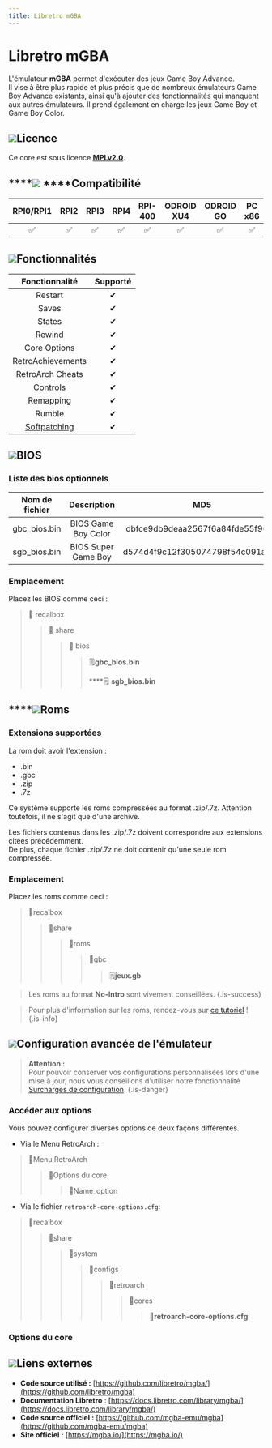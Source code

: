 ```yaml
---
title: Libretro mGBA
---
```


# Libretro mGBA

L'émulateur **mGBA** permet d'exécuter des jeux Game Boy Advance.  
Il vise à être plus rapide et plus précis que de nombreux émulateurs Game Boy Advance existants, ainsi qu'à ajouter des fonctionnalités qui manquent aux autres émulateurs. Il prend également en charge les jeux Game Boy et Game Boy Color.

## ![](/migration-images/emulateurs/consoles-portables/game-boy-color/gerald-g-parchment-background-or-border-5.svg)Licence

Ce core est sous licence [**MPLv2.0**](https://github.com/libretro/mgba/blob/master/LICENSE).

## \*\*\*\*![](/migration-images/emulateurs/consoles-portables/game-boy-color/compatibility.png) ****Compatibilité

| RPI0/RPI1 | RPI2 | RPI3 | RPI4 | RPI-400 | ODROID XU4 | ODROID GO | PC x86 | PC X86\_64 |
| :---: | :---: | :---: | :---: | :---: | :---: | :---: | :---: | :---: |
| ✅ | ✅ | ✅ | ✅ | ✅ | ✅ | ✅ | ✅ | ✅ |

## ![](/migration-images/emulateurs/consoles-portables/game-boy-color/cogwheel-145804_640.png)Fonctionnalités

| Fonctionnalité | Supporté |
| :---: | :---: |
| Restart | ✔ |
| Saves | ✔ |
| States | ✔ |
| Rewind | ✔ |
| Core Options | ✔ |
| RetroAchievements | ✔ |
| RetroArch Cheats | ✔ |
| Controls | ✔ |
| Remapping | ✔ |
| Rumble | ✔ |
| [Softpatching](https://docs.libretro.com/guides/softpatching/) | ✔ |

## ![](/migration-images/emulateurs/consoles-portables/game-boy-color/tqfp32.svg)BIOS

### Liste des bios optionnels

| **Nom de fichier** | Description | MD5 | Fourni |
| :---: | :---: | :---: | :---: |
| gbc\_bios.bin | BIOS Game Boy Color | dbfce9db9deaa2567f6a84fde55f9680 | ❌ |
| sgb\_bios.bin | BIOS Super Game Boy | d574d4f9c12f305074798f54c091a8b4 | ❌ |

### Emplacement

Placez les BIOS comme ceci :

> 📁 recalbox
>
> > 📁 share
> >
> > > 📁 bios
> > >
> > > > 🗒**gbc\_bios.bin**
> > > >
> > > > \*\*\*\*🗒 **sgb\_bios.bin**

## \*\*\*\*![](/migration-images/emulateurs/consoles-portables/game-boy-color/rom-30098_640.png)**Roms**

### **Extensions supportées**

La rom doit avoir l'extension :

* .bin
* .gbc
* .zip
* .7z

Ce système supporte les roms compressées au format .zip/.7z. Attention toutefois, il ne s'agit que d'une archive.

Les fichiers contenus dans les .zip/.7z doivent correspondre aux extensions citées précédemment.  
De plus, chaque fichier .zip/.7z ne doit contenir qu'une seule rom compressée.

### **Emplacement**

Placez les roms comme ceci : 

> 📁recalbox
>
> > 📁share
> >
> > > 📁roms
> > >
> > > > 📁gbc
> > > >
> > > > > 🗒**jeux.gb**


>Les roms au format **No-Intro** sont vivement conseillées.
{.is-success}


>Pour plus d'information sur les roms, rendez-vous sur [ce tutoriel](/fr/tutoriels/jeux/generalite/les-roms-et-les-isos) !
{.is-info}

## ![](/migration-images/emulateurs/consoles-portables/game-boy-color/hammer-28636_640.png)Configuration avancée de l'émulateur


>**Attention :**  
>Pour pouvoir conserver vos configurations personnalisées lors d'une mise à jour, nous vous conseillons d'utiliser notre fonctionnalité [Surcharges de configuration](/fr/usage-avance/surcharge-de-configuration).
{.is-danger}

### Accéder aux options

Vous pouvez configurer diverses options de deux façons différentes.

* Via le Menu RetroArch :

> 📁Menu RetroArch
>
> > 📁Options du core
> >
> > > 🧩Name\_option

* Via le fichier `retroarch-core-options.cfg`:

> 📁recalbox
>
> > 📁share
> >
> > > 📁system
> > >
> > > > 📁configs
> > > >
> > > > > 📁retroarch
> > > > >
> > > > > > 📁cores
> > > > > >
> > > > > > > 🧩**retroarch-core-options.cfg**

### Options du core

## ![](/migration-images/emulateurs/consoles-portables/game-boy-color/kisspng-web-development-world-wide-web-computer-icons-webs-world-wide-web-icon-png-5ab05c24477216.4540070115215073642927.png)**Liens externes**

* **Code source utilisé :** [https://github.com/libretro/mgba/](https://github.com/libretro/mgba)
* **Documentation Libretro** : [https://docs.libretro.com/library/mgba/](https://docs.libretro.com/library/mgba/)
* **Code source officiel :** [https://github.com/mgba-emu/mgba](https://github.com/mgba-emu/mgba)
* **Site officiel :** [https://mgba.io/](https://mgba.io/)

